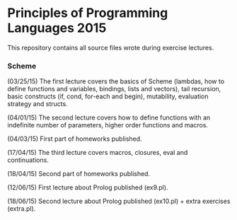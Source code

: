 # Principles of Programming Languages 2015

This repository contains all source files wrote during exercise lectures.


### Scheme

(03/25/15) The first lecture covers the basics of Scheme (lambdas, how to define functions and variables, bindings, lists and vectors), tail recursion, basic constructs (if, cond, for-each and begin), mutability, evaluation strategy and structs.

(04/01/15) The second lecture covers how to define functions with an indefinite number of parameters, higher order functions and macros.

(04/03/15) First part of homeworks published.

(17/04/15) The third lecture covers macros, closures, eval and continuations.

(18/04/15) Second part of homeworks published.

(12/06/15) First lecture about Prolog published (ex9.pl).

(18/06/15) Second lecture about Prolog published (ex10.pl) + extra exercises (extra.pl).
